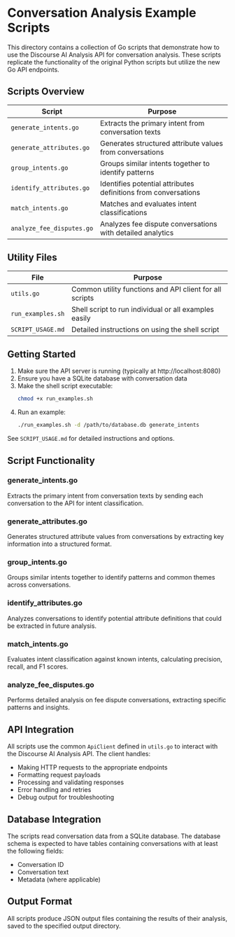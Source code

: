 # Conversation Analysis Example Scripts

This directory contains a collection of Go scripts that demonstrate how to use the Discourse AI Analysis API for conversation analysis. These scripts replicate the functionality of the original Python scripts but utilize the new Go API endpoints.

## Scripts Overview

| Script | Purpose |
|--------|---------|
| `generate_intents.go` | Extracts the primary intent from conversation texts |
| `generate_attributes.go` | Generates structured attribute values from conversations |
| `group_intents.go` | Groups similar intents together to identify patterns |
| `identify_attributes.go` | Identifies potential attributes definitions from conversations |
| `match_intents.go` | Matches and evaluates intent classifications |
| `analyze_fee_disputes.go` | Analyzes fee dispute conversations with detailed analytics |

## Utility Files

| File | Purpose |
|------|---------|
| `utils.go` | Common utility functions and API client for all scripts |
| `run_examples.sh` | Shell script to run individual or all examples easily |
| `SCRIPT_USAGE.md` | Detailed instructions on using the shell script |

## Getting Started

1. Make sure the API server is running (typically at http://localhost:8080)
2. Ensure you have a SQLite database with conversation data
3. Make the shell script executable:
   ```bash
   chmod +x run_examples.sh
   ```
4. Run an example:
   ```bash
   ./run_examples.sh -d /path/to/database.db generate_intents
   ```

See `SCRIPT_USAGE.md` for detailed instructions and options.

## Script Functionality

### generate_intents.go
Extracts the primary intent from conversation texts by sending each conversation to the API for intent classification.

### generate_attributes.go
Generates structured attribute values from conversations by extracting key information into a structured format.

### group_intents.go
Groups similar intents together to identify patterns and common themes across conversations.

### identify_attributes.go
Analyzes conversations to identify potential attribute definitions that could be extracted in future analysis.

### match_intents.go
Evaluates intent classification against known intents, calculating precision, recall, and F1 scores.

### analyze_fee_disputes.go
Performs detailed analysis on fee dispute conversations, extracting specific patterns and insights.

## API Integration

All scripts use the common `ApiClient` defined in `utils.go` to interact with the Discourse AI Analysis API. The client handles:

- Making HTTP requests to the appropriate endpoints
- Formatting request payloads
- Processing and validating responses
- Error handling and retries
- Debug output for troubleshooting

## Database Integration

The scripts read conversation data from a SQLite database. The database schema is expected to have tables containing conversations with at least the following fields:
- Conversation ID
- Conversation text
- Metadata (where applicable)

## Output Format

All scripts produce JSON output files containing the results of their analysis, saved to the specified output directory. 